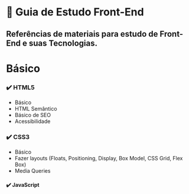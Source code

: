 # 📝 Guia de Estudo Front-End
## Referências de materiais para estudo de Front-End e suas Tecnologias.
# Básico
### :heavy_check_mark: HTML5
- Básico</br>
- HTML Semântico</br>
- Básico de SEO</br>
- Acessibilidade</br>
### :heavy_check_mark: CSS3
- Básico</br>
- Fazer layouts (Floats, Positioning, Display, Box Model, CSS Grid, Flex Box)</br>
- Media Queries</br>
#### :heavy_check_mark: JavaScript
